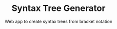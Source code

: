 ---
title: Syntax Tree Generator
subtitle: 'Web app to create syntax trees from bracket notation'
img: './syntax-tree-generator.png'
role: 'Creator'
stack: React
github: 'dustinnewman98/syntax-tree-gen'
live: '/syntax'
---
